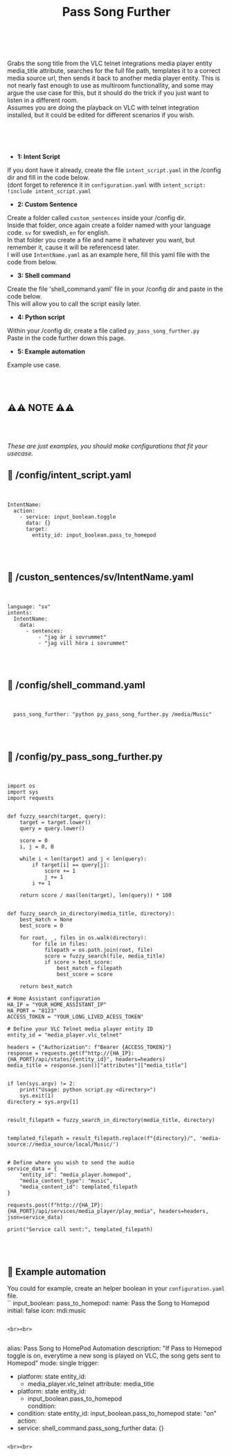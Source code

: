 
<h1 align="center">
<br>

Pass Song Further

</h1><br>
<br><br>

Grabs the song title from the VLC telnet integrations media player entity media_title attribute, searches for the full file path, templates it to a correct media source url, then sends it back to another media player entity. This is not nearly fast enough to use as multiroom functionallity, and some may argue the use case for this, but it should do the trick if you just want to listen in a different room.  
Assumes you are doing the playback on VLC with telnet integration installed, but it could be edited for different scenarios if you wish.  

<br><br><br>


- **1: Intent Script** <br>

If you dont have it already, create the file `intent_script.yaml` in the /config dir and fill in the code below.<br>
(dont forget to reference it in `configuration.yaml` with `intent_script: !include intent_script.yaml`<br> 

- **2: Custom Sentence** <br>

Create a folder called `custom_sentences` inside your /config dir.<br>
Inside that folder, once again create a folder named with your language code. `sv` for swedish, `en` for english.<br>
In that folder you create a file and name it whatever you want, but remember it, cause it will be referencesd later.<br>
I will use `IntentName.yaml` as an example here, fill this yaml file with the code from below. <br>


- **3: Shell command** <br>

Create the file 'shell_command.yaml' file in your /config dir and paste in the code below.  
This will allow you to call the script easily later.  

- **4: Python script** <br>

Within your /config dir, create a file called `py_pass_song_further.py` <br>
Paste in the code further down this page. <br>

- **5: Example automation** <br>

Example use case.  

<br><br>



## **⚠️⚠️ NOTE ⚠️⚠️** <br><br><br>

_These are just examples, you should make configurations that fit your usecase._



## 🦆 /config/intent_script.yaml <br>


<br>


```
IntentName:
  action:
    - service: input_boolean.toggle
      data: {}
      target:
        entity_id: input_boolean.pass_to_homepod
```

<br><br>


## 🦆 /custon_sentences/sv/IntentName.yaml <br>


<br>

```
language: "sv"
intents:
  IntentName:
    data:
      - sentences:
          - "jag är i sovrummet"
          - "jag vill höra i sovrummet"
```

<br><br>


## 🦆 /config/shell_command.yaml <br>


<br>


```
  pass_song_further: "python py_pass_song_further.py /media/Music" 
```

<br><br>


## 🦆 /config/py_pass_song_further.py <br>


<br>


```
import os
import sys
import requests


def fuzzy_search(target, query):
    target = target.lower()
    query = query.lower()
    
    score = 0
    i, j = 0, 0

    while i < len(target) and j < len(query):
        if target[i] == query[j]:
            score += 1
            j += 1
        i += 1

    return score / max(len(target), len(query)) * 100


def fuzzy_search_in_directory(media_title, directory):
    best_match = None
    best_score = 0

    for root, _, files in os.walk(directory):
        for file in files:
            filepath = os.path.join(root, file)
            score = fuzzy_search(file, media_title)
            if score > best_score:
                best_match = filepath
                best_score = score

    return best_match

# Home Assistant configuration
HA_IP = "YOUR_HOME_ASSISTANT_IP"
HA_PORT = "8123"
ACCESS_TOKEN = "YOUR_LONG_LIVED_ACESS_TOKEN"

# Define your VLC Telnet media player entity ID
entity_id = "media_player.vlc_telnet"

headers = {"Authorization": f"Bearer {ACCESS_TOKEN}"}
response = requests.get(f"http://{HA_IP}:{HA_PORT}/api/states/{entity_id}", headers=headers)
media_title = response.json()["attributes"]["media_title"]


if len(sys.argv) != 2:
    print("Usage: python script.py <directory>")
    sys.exit(1)
directory = sys.argv[1]


result_filepath = fuzzy_search_in_directory(media_title, directory)


templated_filepath = result_filepath.replace(f"{directory}/", 'media-source://media_source/local/Music/')


# Define where you wish to send the audio
service_data = {
    "entity_id": "media_player.homepod",
    "media_content_type": "music",
    "media_content_id": templated_filepath
}

requests.post(f"http://{HA_IP}:{HA_PORT}/api/services/media_player/play_media", headers=headers, json=service_data)

print("Service call sent:", templated_filepath)
```

<br><br>



## 🦆 Example automation <br>


You could for example, create an helper boolean in your `configuration.yaml` file.  
`` 
input_boolean:
  pass_to_homepod:
    name: Pass the Song to Homepod
    initial: false
    icon: mdi:music
```  

<br><br>


```
alias: Pass Song to HomePod Automation
description: "If Pass to Homepod toggle is on, everytime a new song is played on VLC, the song gets sent to Homepod"
mode: single
trigger:
  - platform: state
    entity_id:
      - media_player.vlc_telnet
    attribute: media_title
  - platform: state
    entity_id:
      - input_boolean.pass_to_homepod    
condition:
  - condition: state
    entity_id: input_boolean.pass_to_homepod
    state: "on"
action:
  - service: shell_command.pass_song_further
    data: {}
```

<br><br>

